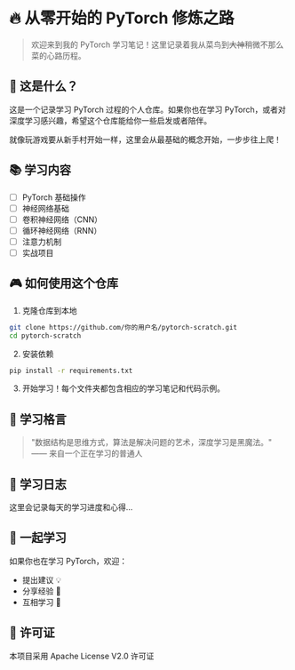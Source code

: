 # 🔥 从零开始的 PyTorch 修炼之路 

> 欢迎来到我的 PyTorch 学习笔记！这里记录着我从菜鸟到~~大神~~稍微不那么菜的心路历程。

## 🎯 这是什么？

这是一个记录学习 PyTorch 过程的个人仓库。如果你也在学习 PyTorch，或者对深度学习感兴趣，希望这个仓库能给你一些启发或者陪伴。

就像玩游戏要从新手村开始一样，这里会从最基础的概念开始，一步步往上爬！

## 📚 学习内容

- [ ] PyTorch 基础操作
- [ ] 神经网络基础
- [ ] 卷积神经网络（CNN）
- [ ] 循环神经网络（RNN）
- [ ] 注意力机制
- [ ] 实战项目

## 🎮 如何使用这个仓库

1. 克隆仓库到本地
```bash
git clone https://github.com/你的用户名/pytorch-scratch.git
cd pytorch-scratch
```

2. 安装依赖
```bash
pip install -r requirements.txt
```

3. 开始学习！每个文件夹都包含相应的学习笔记和代码示例。

## 🌟 学习格言

> "数据结构是思维方式，算法是解决问题的艺术，深度学习是黑魔法。" 
> —— 来自一个正在学习的普通人

## 📝 学习日志

这里会记录每天的学习进度和心得...

## 🤝 一起学习

如果你也在学习 PyTorch，欢迎：
- 提出建议 💡
- 分享经验 🎨
- 互相学习 🌱

## 📜 许可证

本项目采用 Apache License V2.0 许可证
